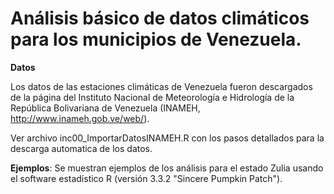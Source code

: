 # Análisis básico de datos climáticos para los municipios de Venezuela.

**Datos**

Los datos de las estaciones climáticas de Venezuela fueron descargados de la página del Instituto Nacional de Meteorología e Hidrología de la República Bolivariana de Venezuela (INAMEH, http://www.inameh.gob.ve/web/).  

Ver archivo inc00_ImportarDatosINAMEH.R con los pasos detallados para la descarga automatica de los datos.


**Ejemplos**: 
Se muestran ejemplos de los análisis para el estado Zulia usando el software estadístico R (versión 3.3.2 "Sincere Pumpkin Patch").

